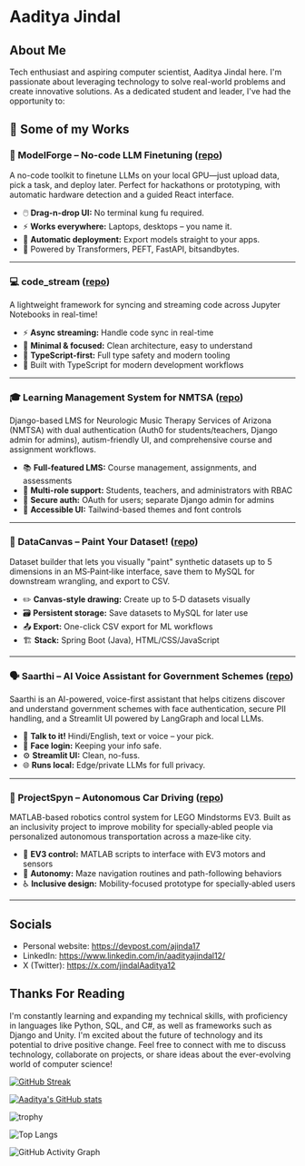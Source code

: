 # Aaditya Jindal
## About Me
Tech enthusiast and aspiring computer scientist, Aaditya Jindal here. I'm passionate about leveraging technology to solve real-world problems and create innovative solutions.
As a dedicated student and leader, I've had the opportunity to:

## 🚀 Some of my Works

### 🧩 ModelForge – No-code LLM Finetuning ([repo](https://github.com/RETR0-OS/ModelForge))
A no-code toolkit to finetune LLMs on your local GPU—just upload data, pick a task, and deploy later. Perfect for hackathons or prototyping, with automatic hardware detection and a guided React interface.
- 🖱️ **Drag-n-drop UI:** No terminal kung fu required.
- ⚡ **Works everywhere:** Laptops, desktops – you name it.
- 🤖 **Automatic deployment:** Export models straight to your apps.
- 🔌 Powered by Transformers, PEFT, FastAPI, bitsandbytes.
---

### 💻 code_stream ([repo](https://github.com/RETR0-OS/code_stream))
A lightweight framework for syncing and streaming code across Jupyter Notebooks in real-time!
- ⚡ **Async streaming:** Handle code sync in real-time
- 🎯 **Minimal & focused:** Clean architecture, easy to understand
- 🔧 **TypeScript-first:** Full type safety and modern tooling
- 🚀 Built with TypeScript for modern development workflows
---

### 🎓 Learning Management System for NMTSA ([repo](https://github.com/2025-Arizona-Opportunity-Hack/Coderz-NMTSAEducationPlatfo))
Django-based LMS for Neurologic Music Therapy Services of Arizona (NMTSA) with dual authentication (Auth0 for students/teachers, Django admin for admins), autism-friendly UI, and comprehensive course and assignment workflows.
- 📚 **Full-featured LMS:** Course management, assignments, and assessments
- 👥 **Multi-role support:** Students, teachers, and administrators with RBAC
- 🔐 **Secure auth:** OAuth for users; separate Django admin for admins
- 🎨 **Accessible UI:** Tailwind-based themes and font controls
---

### 🎨 DataCanvas – Paint Your Dataset! ([repo](https://github.com/RETR0-OS/spring-dataset-builder))
Dataset builder that lets you visually "paint" synthetic datasets up to 5 dimensions in an MS‑Paint‑like interface, save them to MySQL for downstream wrangling, and export to CSV.
- ✏️ **Canvas-style drawing:** Create up to 5‑D datasets visually
- 🗃️ **Persistent storage:** Save datasets to MySQL for later use
- 📤 **Export:** One-click CSV export for ML workflows
- 🏗️ **Stack:** Spring Boot (Java), HTML/CSS/JavaScript
---

### 🗣️ Saarthi – AI Voice Assistant for Government Schemes ([repo](https://github.com/RETR0-OS/saarthi_voice_assistant))
Saarthi is an AI-powered, voice-first assistant that helps citizens discover and understand government schemes with face authentication, secure PII handling, and a Streamlit UI powered by LangGraph and local LLMs.
- 💬 **Talk to it!** Hindi/English, text or voice – your pick.
- 🔐 **Face login:** Keeping your info safe.
- ⚙️ **Streamlit UI:** Clean, no-fuss.
- 🌐 **Runs local:** Edge/private LLMs for full privacy.
---

### 🚗 ProjectSpyn – Autonomous Car Driving ([repo](https://github.com/RETR0-OS/ProjectSpyn----Autonomous-Car-Drivnng))
MATLAB-based robotics control system for LEGO Mindstorms EV3. Built as an inclusivity project to improve mobility for specially‑abled people via personalized autonomous transportation across a maze‑like city.
- 🔧 **EV3 control:** MATLAB scripts to interface with EV3 motors and sensors
- 🧭 **Autonomy:** Maze navigation routines and path-following behaviors
- ♿ **Inclusive design:** Mobility‑focused prototype for specially‑abled users
---

## Socials
- Personal website: https://devpost.com/ajinda17
- LinkedIn: https://www.linkedin.com/in/aadityajindal12/
- X (Twitter): https://x.com/jindalAaditya12

## Thanks For Reading
I'm constantly learning and expanding my technical skills, with proficiency in languages like Python, SQL, and C#, as well as frameworks such as Django and Unity. I'm excited about the future of technology and its potential to drive positive change.
Feel free to connect with me to discuss technology, collaborate on projects, or share ideas about the ever-evolving world of computer science!

[![GitHub Streak](https://github-readme-streak-stats-nine-gilt.vercel.app/?user=RETR0-OS&theme=dracula&border_radius=10&date_format=M%20j%5B%2C%20Y%5D&mode=weekly)](https://git.io/streak-stats)

[![Aaditya's GitHub stats](https://github-readme-stats.vercel.app/api?username=RETR0-OS&show_icons=true&theme=dracula&show=reviews,prs_merged,prs_merged_percentage)](https://github.com/anuraghazra/github-readme-stats)

![trophy](https://github-profile-trophy.vercel.app/?username=RETR0-OS&theme=dracula)

![Top Langs](https://github-readme-stats.vercel.app/api/top-langs/?username=RETR0-OS&layout=compact&theme=dracula)

![GitHub Activity Graph](https://github-readme-activity-graph.vercel.app/graph?username=RETR0-OS&theme=dracula)